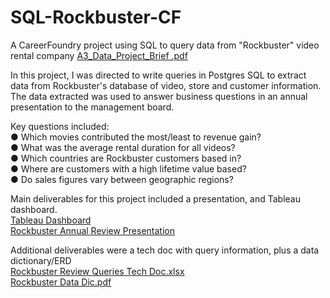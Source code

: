 # SQL-Rockbuster-CF
A CareerFoundry project using SQL to query data from "Rockbuster" video rental company
[A3_Data_Project_Brief .pdf](https://github.com/Mcquii/SQL-Rockbuster-CF/files/9841863/A3_Data_Project_Brief.pdf)

In this project, I was directed to write queries in Postgres SQL to extract data from Rockbuster's database of video, store and customer information. The data extracted was used to answer business questions in an annual presentation to the management board.

Key questions included:  
● Which movies contributed the most/least to revenue gain?  
● What was the average rental duration for all videos?  
● Which countries are Rockbuster customers based in?  
● Where are customers with a high lifetime value based?  
● Do sales figures vary between geographic regions?  

Main deliverables for this project included a presentation, and Tableau dashboard.  
[Tableau Dashboard]([https://www.google.com](https://public.tableau.com/app/profile/ian.m2989/viz/McQuillen3_10/RockbusterAnnualReview) "Dashboard")  
[Rockbuster Annual Review Presentation](https://github.com/Mcquii/SQL-Rockbuster-CF/files/9841891/McQuillen.Achievement.3_pdf.pdf)  

Additional deliverables were a tech doc with query information, plus a data dictionary/ERD  
[Rockbuster Review Queries Tech Doc.xlsx](https://github.com/Mcquii/SQL-Rockbuster-CF/files/9841898/McQuillen.Achievement.3.Tech.Doc.xlsx)  
[Rockbuster Data Dic.pdf](https://github.com/Mcquii/SQL-Rockbuster-CF/files/9841896/McQuillen.Achievement.3.Data.Dic.pdf)  


